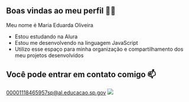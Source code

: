## Boas vindas ao meu perfil 💙💙

Meu nome é Maria Eduarda Oliveira

- Estou estudando na Alura
- Estou me desenvolvendo na linguagem JavaScript
- Utilizo esse espaço para minha organização e compartilhamento dos meu projetos desenvolvidos

## Você pode entrar em contato comigo 📫

00001118465957sp@al.educacao.sp.gov
![](https://media1.tenor.com/m/SfIBJjbHH9UAAAAd/dog-smile-shyboos.gif)

